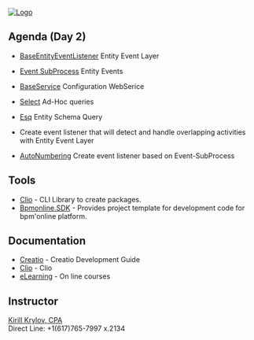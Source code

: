 [![Logo](https://www.creatio.com/sites/default/files/2019-10/creatio-main-logo.svg)](https://github.com/sindresorhus/awesome#readme)
## Agenda (Day 2)
- [BaseEntityEventListener](https://academy.creatio.com/documents/technic-sdk/7-15/entity-event-layer) Entity Event Layer
- [Event SubProcess](https://academy.creatio.com/documents/technic-bpms/7-15/event-sub-process-element) Entity Events
- [BaseService](https://academy.creatio.com/documents/technic-sdk/7-15/creating-configuration-service) Configuration WebSerice
- [Select](https://academy.creatio.com/documents/technic-sdk/7-15/ad-hoc-db-queries) Ad-Hoc queries
- [Esq](https://academy.creatio.com/documents/technic-sdk/7-15/working-database-entity-entity-class) Entity Schema Query 

- Create event listener that will detect and handle overlapping activities with Entity Event Layer
- [AutoNumbering](https://academy.creatio.com/documents/technic-sdk/7-15/how-add-auto-numbering-edit-page-field) Create event listener based on Event-SubProcess

## Tools
- [Clio](https://github.com/Advance-Technologies-Foundation/clio) - CLI Library to create packages.
- [Bpmonline.SDK](https://www.nuget.org/packages/BpmonlineSDK/) - Provides project template for development code for bpm'online platform.

## Documentation
- [Creatio](https://academy.creatio.com/documents/technic-sdk/7-15/creatio-development-guide) - Creatio Development Guide
- [Clio](https://github.com/Advance-Technologies-Foundation/clio/blob/master/README.md) - Clio
- [eLearning](https://academy.creatio.com/training) - On line courses

## Instructor
<a href="mailto:k.krylov@creatio.com?subject=Guided%20Learning%20Dec%2017-20,%202019">Kirill Krylov, CPA</a><br />
Direct Line: +1(617)765-7997 x.2134